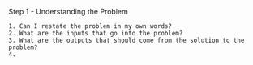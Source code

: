 Step 1 - Understanding the Problem

    1. Can I restate the problem in my own words?
    2. What are the inputs that go into the problem?
    3. What are the outputs that should come from the solution to the problem?
    4. 